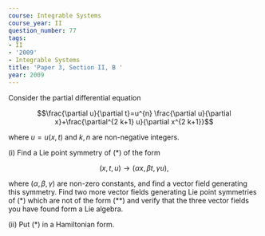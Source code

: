 ```yaml
---
course: Integrable Systems
course_year: II
question_number: 77
tags:
- II
- '2009'
- Integrable Systems
title: 'Paper 3, Section II, B '
year: 2009
---
```




Consider the partial differential equation

$$\frac{\partial u}{\partial t}=u^{n} \frac{\partial u}{\partial x}+\frac{\partial^{2 k+1} u}{\partial x^{2 k+1}}$$

where $u=u(x, t)$ and $k, n$ are non-negative integers.

(i) Find a Lie point symmetry of $(*)$ of the form

$$(x, t, u) \longrightarrow(\alpha x, \beta t, \gamma u),$$

where $(\alpha, \beta, \gamma)$ are non-zero constants, and find a vector field generating this symmetry. Find two more vector fields generating Lie point symmetries of (*) which are not of the form $(* *)$ and verify that the three vector fields you have found form a Lie algebra.

(ii) Put $(*)$ in a Hamiltonian form.